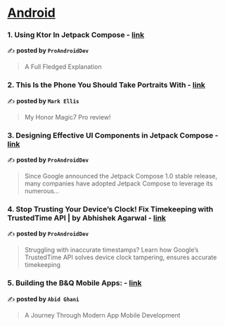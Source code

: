 
<h1><a href=https://medium.com/tag/android/recommended target="_blank" rel="noopener noreferrer">Android</a></h1>
<h3>1. Using Ktor In Jetpack Compose - <a href="https://medium.com/proandroiddev/using-ktor-in-jetpack-compose-e00b1b32eef0" target="_blank" rel="noopener noreferrer">link</a></h3>

✍️ **posted by `ProAndroidDev`**

<blockquote>A Full Fledged Explanation</blockquote>

<h3>2. This Is the Phone You Should Take Portraits With - <a href="https://medium.com/@markellisreviews/this-is-the-phone-you-should-take-portraits-with-50cd7d9af853" target="_blank" rel="noopener noreferrer">link</a></h3>

✍️ **posted by `Mark Ellis`**

<blockquote>My Honor Magic7 Pro review!</blockquote>

<h3>3. Designing Effective UI Components in Jetpack Compose - <a href="https://medium.com/proandroiddev/designing-effective-ui-components-in-jetpack-compose-cb8d18f7f888" target="_blank" rel="noopener noreferrer">link</a></h3>

✍️ **posted by `ProAndroidDev`**

<blockquote>Since Google announced the Jetpack Compose 1.0 stable release, many companies have adopted Jetpack Compose to leverage its numerous…</blockquote>

<h3>4. Stop Trusting Your Device’s Clock! Fix Timekeeping with TrustedTime API | by Abhishek Agarwal - <a href="https://medium.com/proandroiddev/stop-trusting-your-devices-clock-fix-timekeeping-with-trustedtime-api-by-abhishek-agarwal-03c31222061d" target="_blank" rel="noopener noreferrer">link</a></h3>

✍️ **posted by `ProAndroidDev`**

<blockquote>Struggling with inaccurate timestamps? Learn how Google’s TrustedTime API solves device clock tampering, ensures accurate timekeeping</blockquote>

<h3>5. Building the B&Q Mobile Apps: - <a href="https://medium.com/@abid.ghani/building-the-b-q-mobile-apps-ce69ab593797" target="_blank" rel="noopener noreferrer">link</a></h3>

✍️ **posted by `Abid Ghani`**

<blockquote>A Journey Through Modern App Mobile Development</blockquote>

